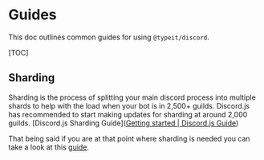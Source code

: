 # Guides

This doc outlines common guides for using `@typeit/discord`.

[TOC]

## Sharding

Sharding is the process of splitting your main discord process into multiple shards to help with the load when your bot is in 2,500+ guilds. Discord.js has recommended to start making updates for sharding at around 2,000 guilds. [Discord.js Sharding Guide]([Getting started | Discord.js Guide](https://discordjs.guide/sharding/#when-to-shard))

That being said if you are at that point where sharding is needed you can take a look at this [guide](https://github.com/OwenCalvin/discord.ts/blob/master/guides/sharding.md).

